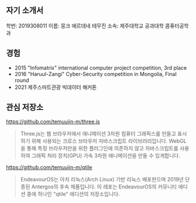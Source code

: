 ## 자기 소개서

학번: 2019308011
이름: 뭉크 에르데네 테무진
소속: 제주대학교 공과대학 콤퓨터공학과 

## 경험 

* 2015 "Infomatrix" international computer project competition, 3rd place 
* 2016 "Haruul-Zangi" Cyber-Security competition in Mongolia, Final round  
* 2021 제주스마트관광 빅데이터 해커톤

## 관심 저장소

https://github.com/temuujin-m/three.js

> Three.js는 웹 브라우저에서 애니메이션 3차원 컴퓨터 그래픽스를 만들고 표시하기 위해 사용되는 크로스 브라우저 자바스크립트 라이브러리입니다.  WebGL을 통해 특정 브라우저만을 위한 플러그인에 의존하지 않고 자바스크립트를 사용하여 그래픽 처리 장치(GPU) 가속 3차원 애니메이션을 만들 수 있게합니다.


https://github.com/temuujin-m/qtile

>EndeavourOS는 아치 리눅스(Arch Linux) 기반 리눅스 배포판으며 2019년 단종된 Antergos의 후속 제품입니다. 이 레포는 EndeavourOS의 커뮤니티 에디션 중에 하나인 "qtile" 에디션의 저장소입니다. 
